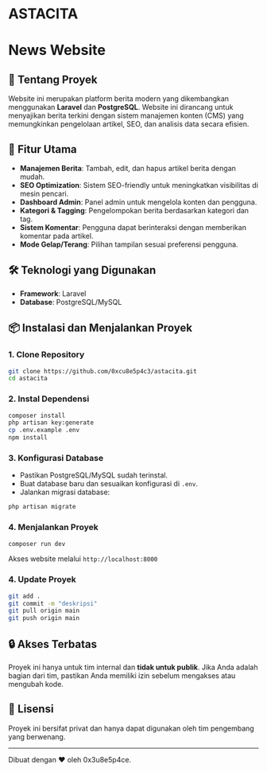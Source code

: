 # ASTACITA
# News Website

## 📌 Tentang Proyek
Website ini merupakan platform berita modern yang dikembangkan menggunakan **Laravel** dan **PostgreSQL**. Website ini dirancang untuk menyajikan berita terkini dengan sistem manajemen konten (CMS) yang memungkinkan pengelolaan artikel, SEO, dan analisis data secara efisien.

## 🚀 Fitur Utama
- **Manajemen Berita**: Tambah, edit, dan hapus artikel berita dengan mudah.
- **SEO Optimization**: Sistem SEO-friendly untuk meningkatkan visibilitas di mesin pencari.
- **Dashboard Admin**: Panel admin untuk mengelola konten dan pengguna.
- **Kategori & Tagging**: Pengelompokan berita berdasarkan kategori dan tag.
- **Sistem Komentar**: Pengguna dapat berinteraksi dengan memberikan komentar pada artikel.
- **Mode Gelap/Terang**: Pilihan tampilan sesuai preferensi pengguna.

## 🛠️ Teknologi yang Digunakan
- **Framework**: Laravel
- **Database**: PostgreSQL/MySQL

## 📦 Instalasi dan Menjalankan Proyek
### 1. Clone Repository
```bash
git clone https://github.com/0xcu8e5p4c3/astacita.git
cd astacita
```

### 2. Instal Dependensi
```bash
composer install
php artisan key:generate
cp .env.example .env
npm install
```

### 3. Konfigurasi Database
- Pastikan PostgreSQL/MySQL sudah terinstal.
- Buat database baru dan sesuaikan konfigurasi di `.env`.
- Jalankan migrasi database:
```bash
php artisan migrate
```

### 4. Menjalankan Proyek
```bash
composer run dev
```
Akses website melalui `http://localhost:8000`

### 4. Update Proyek
```bash
git add .
git commit -m "deskripsi"
git pull origin main
git push origin main
```

## 🔒 Akses Terbatas
Proyek ini hanya untuk tim internal dan **tidak untuk publik**. Jika Anda adalah bagian dari tim, pastikan Anda memiliki izin sebelum mengakses atau mengubah kode.

## 📜 Lisensi
Proyek ini bersifat privat dan hanya dapat digunakan oleh tim pengembang yang berwenang.

---
Dibuat dengan ❤️ oleh 0x3u8e5p4ce.
